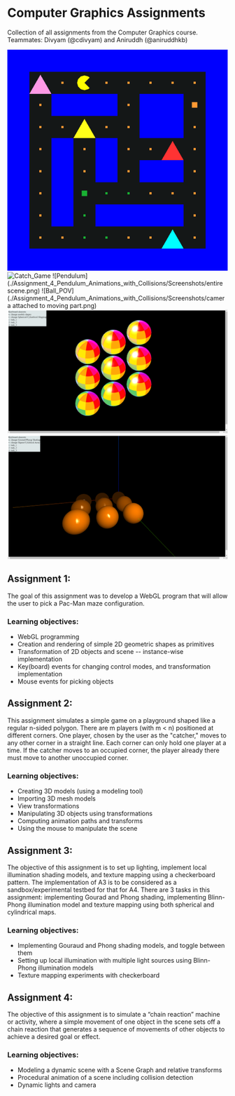 # Computer Graphics Assignments
Collection of all assignments from the Computer Graphics course.
Teammates: Divyam (@cdivyam) and Aniruddh (@aniruddhkb)

![Pacman](./Assignment_1_Pacman/More/Screenshots/Dragged_and_dropped.png)
![Catch_Game](https://github.com/user-attachments/assets/2e2d7cc1-652f-4b4b-ba13-331f0e5ab208)
![Pendulum](./Assignment_4_Pendulum_Animations_with_Collisions/Screenshots/entire scene.png)
![Ball_POV](./Assignment_4_Pendulum_Animations_with_Collisions/Screenshots/camera attached to moving part.png)
![Textures](./Assignment_3_Lighting_and_Textures/Screenshots/t3_1.png)
![Shading](./Assignment_3_Lighting_and_Textures/Screenshots/t1_2.png)

## Assignment 1:
The goal of this assignment was to develop a WebGL program that will allow the user to pick a Pac-Man maze configuration.

### Learning objectives:
- WebGL programming 
- Creation and rendering of simple 2D geometric shapes as primitives
- Transformation of 2D objects and scene -- instance-wise implementation
- Key(board) events for changing control modes, and transformation implementation 
- Mouse events for picking objects

## Assignment 2:
This assignment simulates a simple game on a playground shaped like a regular n-sided polygon. There are m players (with m < n) positioned at different corners. One player, chosen by the user as the "catcher," moves to any other corner in a straight line. Each corner can only hold one player at a time. If the catcher moves to an occupied corner, the player already there must move to another unoccupied corner.

### Learning objectives:
- Creating 3D models (using a modeling tool)
- Importing 3D mesh models
- View transformations
- Manipulating 3D objects using transformations
- Computing animation paths and transforms
- Using the mouse to manipulate the scene

## Assignment 3:
The objective of this assignment is to set up lighting, implement local illumination shading models, and texture mapping using a checkerboard pattern. The implementation of A3 is to be considered as a sandbox/experimental testbed for that for A4. There are 3 tasks in this assignment: implementing Gourad and Phong shading, implementing Blinn-Phong illumination model and texture mapping using both spherical and cylindrical maps.

### Learning objectives:
- Implementing Gouraud and Phong shading models, and toggle between them
- Setting up local illumination with multiple light sources using Blinn-Phong illumination models
- Texture mapping experiments with checkerboard

## Assignment 4:
The objective of this assignment is to simulate a “chain reaction” machine or activity, where a simple movement of one object in the scene sets off a chain reaction that generates a sequence of movements of other objects to achieve a desired goal or effect.

### Learning objectives:
- Modeling a dynamic scene with a Scene Graph and relative transforms
- Procedural animation of a scene including collision detection
- Dynamic lights and camera
